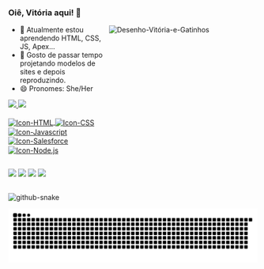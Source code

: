 ### Oiê, Vitória aqui! 🦊
<div>
<img align="right" alt="Desenho-Vitória-e-Gatinhos" src="https://i.picasion.com/pic92/9de98ff45cc9603b9674ad30b7a9b361.gif" width="300" height="300" border="0" alt="https://picasion.com/">
</div>

- 🌱 Atualmente estou aprendendo HTML, CSS, JS, Apex... 
- 👻 Gosto de passar tempo projetando modelos de sites e depois reproduzindo.
- 😄 Pronomes: She/Her

<div>
  <a href="https://github.com/vitoriasouza243">
  <img heigth="180em" src="https://github-readme-stats.vercel.app/api?username=vitoriasouza243&show_icons=true&theme=radical">
  <img heigth="180em" src="https://github-readme-stats.vercel.app/api/top-langs/?username=vitoriasouza243&layout=compact)](https://github.com/vitoriasouza243/github-readme-statsshow_icons=true&theme=radical">
</div>

<div style="display: inline_block"><br>
    <img align="center" alt="Icon-HTML" height"30" width="100" src="https://cdn-icons-png.flaticon.com/512/5486/5486335.png">
    <img align="center" alt="Icon-CSS" height"30" width="100" src="https://cdn-icons-png.flaticon.com/512/5486/5486331.png">
    <img align="center" alt="Icon-Javascript" height"30" width="100" src="https://cdn-icons-png.flaticon.com/512/5486/5486367.png">
    <img align="center" alt="Icon-Salesforce" height"30" width="180" src="https://www.opencodez.com/wp-content/uploads/2018/04/Learning-Apex-Salesforce.png">
    <img align="center" alt="Icon-Node.js" height"30" width="100" src="https://academyclass.com/wp-content/uploads/2021/11/ACCL-NodeJS-300x300.png"> 
</div>
  
  ##
  
  <div>
    <a href="https://discord.gg/hWg45gFU" target="_blank"><img src="https://img.shields.io/badge/Discord-7289DA?style=for-the-badge&logo=discord&logoColor=white"></a>
    <a href="mailto:souza.vitoria0405@gmail.com" target="_blank"><img src="https://img.shields.io/badge/Gmail-D14836?style=for-the-badge&logo=gmail&logoColor=white"></a>
    <a href="https://www.instagram.com/souz4_vit0ria/" target="_blank"><img src="https://img.shields.io/badge/Instagram-E4405F?style=for-the-badge&logo=instagram&logoColor=white"></a>
    <a href="" target="_blank"><img src="https://img.shields.io/badge/LinkedIn-0077B5?style=for-the-badge&logo=linkedin&logoColor=white"></a>
  </div>
  
##
  
  <picture>
  <source media="(prefers-color-scheme: dark)" srcset="github-snake-dark.svg" />
  <source media="(prefers-color-scheme: light)" srcset="github-snake.svg" />
  <img alt="github-snake" src="github-snake.svg" />
</picture>
  
![snake gif](https://github.com/vitoriasouza243/vitoriasouza243/blob/output/github-contribution-grid-snake.svg)
